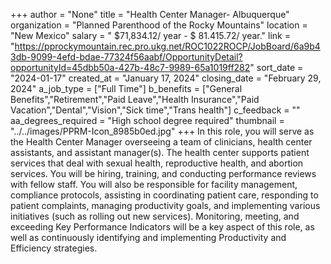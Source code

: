 +++
author = "None"
title = "Health Center Manager- Albuquerque"
organization = "Planned Parenthood of the Rocky Mountains"
location = "New Mexico"
salary = " $71,834.12/ year - $ 81.415.72/ year."
link = "https://pprockymountain.rec.pro.ukg.net/ROC1022ROCP/JobBoard/6a9b43db-9099-4efd-bdae-77324f56aabf/OpportunityDetail?opportunityId=45dbb50a-427b-48c7-9989-65a1019ff282"
sort_date = "2024-01-17"
created_at = "January 17, 2024"
closing_date = "February 29, 2024"
a_job_type = ["Full Time"]
b_benefits = ["General Benefits","Retirement","Paid Leave","Health Insurance","Paid Vacation","Dental","Vision","Sick time","Trans health"]
c_feedback = ""
aa_degrees_required = "High school degree required"
thumbnail = "../../images/PPRM-Icon_8985b0ed.jpg"
+++
 In this role, you will serve as the Health Center Manager overseeing a team of clinicians, health center assistants, and assistant manager(s).  The health center supports patient services that deal with sexual health, reproductive health, and abortion services.   You will be hiring, training, and conducting performance reviews with fellow staff. You will also be responsible for facility management, compliance protocols, assisting in coordinating patient care, responding to patient complaints, managing productivity goals, and implementing various initiatives (such as rolling out new services). Monitoring, meeting, and exceeding Key Performance Indicators will be a key aspect of this role, as well as continuously identifying and implementing Productivity and Efficiency strategies.